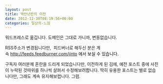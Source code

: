 ```yaml
---
layout: post
title: 백만년만의 이전
date: 2012-12-30T08:19:56+00:00
categories: 일상의-느낌
---
```

워드프레스로 옮깁니다. 도메인은 그대로 가니까, 변동없습니다.

RSS주소가 변경됩니다만,  피드버너로 해두신 분은 계속 <a href="http://feeds.feedburner.com/jinto">http://feeds.feedburner.com/jinto</a><span style="color: #000000; font-family: Arial, Helvetica, sans-serif;"> 에서 보실 수 있습니다.</span>

구독자 여러분께 혼란을 드리게 되었습니다만, 이전하게 된 김에, 예전 포스트 중에 사진이 누락된 것따위를 하나씩 살펴서 수정해보려합니다. 딱히 유용한 포스트는 별로 없습니다만, 그래도 계속 유지해보렵니다. 그럼.
